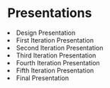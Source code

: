 <h1>Presentations</h1>

<li>Design Presentation</li>
<li>First Iteration Presentation</li>
<li>Second Iteration Presentation</li>
<li>Third Iteration Presentation</li>
<li>Fourth Iteration Presentation</li>
<li>Fifth Iteration Presentation</li>
<li>Final Presentation</li>
